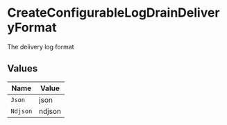 # CreateConfigurableLogDrainDeliveryFormat

The delivery log format


## Values

| Name     | Value    |
| -------- | -------- |
| `Json`   | json     |
| `Ndjson` | ndjson   |